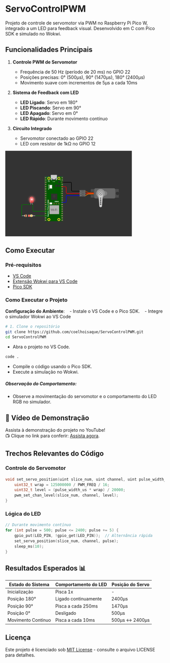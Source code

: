 # ServoControlPWM 

Projeto de controle de servomotor via PWM no Raspberry Pi Pico W, integrado a um LED para feedback visual. Desenvolvido em C com Pico SDK e simulado no Wokwi.

## Funcionalidades Principais
1. **Controle PWM de Servomotor**
   - Frequência de 50 Hz (período de 20 ms) no GPIO 22
   - Posições precisas: 0° (500µs), 90° (1470µs), 180° (2400µs)
   - Movimento suave com incrementos de 5µs a cada 10ms

2. **Sistema de Feedback com LED**
   - **LED Ligado**: Servo em 180°
   - **LED Piscando**: Servo em 90°
   - **LED Apagado**: Servo em 0°
   - **LED Rápido**: Durante movimento contínuo

3. **Circuito Integrado**
   - Servomotor conectado ao GPIO 22
   - LED com resistor de 1kΩ no GPIO 12

<img src="https://github.com/coelhoisaque/ServoControlPWM/blob/main/assets/image.png?raw=true" width="400" alt="Diagrama do Circuito">

## Como Executar 

### Pré-requisitos
- [VS Code](https://code.visualstudio.com/)
- [Extensão Wokwi para VS Code](https://docs.wokwi.com/vscode/getting-started)
- [Pico SDK](https://www.raspberrypi.com/documentation/microcontrollers/c_sdk.html)

### Como Executar o Projeto

**Configuração do Ambiente**:
   - Instale o VS Code e o Pico SDK.
   - Integre o simulador Wokwi ao VS Code
```bash
# 1. Clone o repositório
git clone https://github.com/coelhoisaque/ServoControlPWM.git
cd ServoControlPWM
```
- Abra o projeto no VS Code.
```bash
code .
```
- Compile o código usando o Pico SDK.
- Execute a simulação no Wokwi.

##### **Observação do Comportamento**:
- Observe a movimentação do servomotor e o comportamento do LED RGB no simulador.
## 🎥 Vídeo de Demonstração  

Assista à demonstração do projeto no YouTube!  
📺 Clique no link para conferir: [Assista agora](https://youtu.be/6wdlqLGdoDs).

## Trechos Relevantes do Código 

### Controle do Servomotor
```c
void set_servo_position(uint slice_num, uint channel, uint pulse_width_us) {
    uint32_t wrap = 125000000 / PWM_FREQ / 16;
    uint32_t level = (pulse_width_us * wrap) / 20000;
    pwm_set_chan_level(slice_num, channel, level);
}
```

### Lógica do LED
```c
// Durante movimento contínuo
for (int pulse = 500; pulse <= 2400; pulse += 5) {
    gpio_put(LED_PIN, !gpio_get(LED_PIN));  // Alternância rápida
    set_servo_position(slice_num, channel, pulse);
    sleep_ms(10);
}
```

## Resultados Esperados 📊
| Estado do Sistema  | Comportamento do LED | Posição do Servo |
| ------------------ | -------------------- | ---------------- |
| Inicialização      | Pisca 1x             | -                |
| Posição 180°       | Ligado continuamente | 2400µs           |
| Posição 90°        | Pisca a cada 250ms   | 1470µs           |
| Posição 0°         | Desligado            | 500µs            |
| Movimento Contínuo | Pisca a cada 10ms    | 500µs ↔ 2400µs   |

## Licença 
Este projeto é licenciado sob [MIT License](https://mit-license.org/) - consulte o arquivo LICENSE para detalhes.

